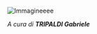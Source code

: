 ![Immagineeee](https://github.com/Leemone01/Minecraft-RCE/assets/83040047/8e2e7a36-d536-4b5e-8504-707ab4acbb5c)

_A cura di **TRIPALDI Gabriele**_</div>
